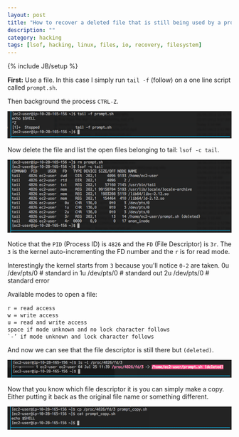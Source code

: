```yaml
---
layout: post
title: "How to recover a deleted file that is still being used by a process"
description: ""
category: hacking
tags: [lsof, hacking, linux, files, io, recovery, filesystem]
---
```

{% include JB/setup %}

**First:** Use a file. In this case I simply run `tail -f` (follow) on a one line script called `prompt.sh`.

Then background the process `CTRL-Z`.

![tail -f prompt.sh](/assets/files/tail.png)

Now delete the file and list the open files belonging to tail: `lsof -c tail`. 

![lsof -c tail](/assets/files/lsof.png)

Notice that the `PID` (Process ID) is `4826` and the `FD` (File Descriptor) is `3r`.
The `3` is the kernel auto-incrementing the FD number and the `r` is for read mode.

Interestingly the kernel starts from `3` because you'll notice `0-2` are taken.
    0u  /dev/pts/0  # standard in
    1u  /dev/pts/0  # standard out
    2u  /dev/pts/0  # standard error

Available modes to open a file:

    r = read access
    w = write access
    u = read and write access
    space if mode unknown and no lock character follows
    `-’ if mode unknown and lock character follows

And now we can see that the file descriptor is still there but `(deleted)`.

![listing the process file descriptor](/assets/files/fd.png)

Now that you know which file descriptor it is you can simply make a copy. Either putting it back as the original file name or something different.

![copy the process file descriptor back to a file](/assets/files/copyproc.png)

